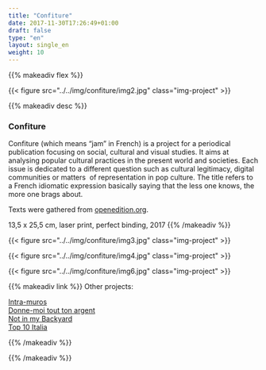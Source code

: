```yaml
---
title: "Confiture"
date: 2017-11-30T17:26:49+01:00
draft: false
type: "en"
layout: single_en
weight: 10
---
```


{{% makeadiv flex %}}

{{< figure src="../../img/confiture/img2.jpg" class="img-project" >}}

{{% makeadiv desc %}}
### Confiture

Confiture (which means “jam” in French) is a project for a periodical publication focusing on social, cultural and visual studies. It aims at analysing popular cultural practices in the present world and societies. 
Each issue is dedicated to a different question such as cultural legitimacy, digital communities or matters  of representation in pop culture.
The title refers to a French idiomatic expression basically saying that the less one knows, the more one brags about.

Texts were gathered from [openedition.org](http://www.openedition.org/).

13,5 x 25,5 cm, laser print, perfect binding, 2017
{{% /makeadiv %}}

{{< figure src="../../img/confiture/img3.jpg" class="img-project" >}}

{{< figure src="../../img/confiture/img4.jpg" class="img-project" >}}

{{< figure src="../../img/confiture/img6.jpg" class="img-project" >}}

{{% makeadiv link %}}
Other projects:

[Intra-muros](http://www.carolinesorin.com/en/intramuros)  
[Donne-moi tout ton argent](http://www.carolinesorin.com/en/argent)  
[Not in my Backyard](http://www.carolinesorin.com/en/backyard)  
[Top 10 Italia](http://www.carolinesorin.com/en/italia)  

{{% /makeadiv %}}

{{% /makeadiv %}}